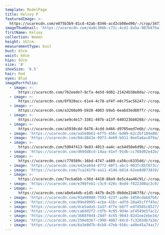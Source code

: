 ```yaml
---
template: ModelPage
title: Kelsey P
featuredImage: >-
  https://ucarecdn.com/e075b3b9-81cd-42ab-8346-acd2cb08ed90/-/crop/3471x1605/0,305/-/preview/
imageThumbnail: 'https://ucarecdn.com/4a8c306b-c72c-4cd1-8a5a-907b876a18f8/'
firstName: Kelsey
collection: Women
height: 167cm
measurementType: bust
bust: 83cm
waist: 64cm
hips: 92cm
size: '8'
shoeSize: '6.5'
hair: Red
eyes: Blue
imagePortfolio:
  - image: >-
      https://ucarecdn.com/762eede7-8cfa-4e5d-9d02-21424b38e8da/-/crop/3292x4307/0,98/-/preview/
  - image: >-
      https://ucarecdn.com/0f920acc-61e4-4c78-af4f-e0c75ac56247/-/crop/3562x5119/0,224/-/preview/
  - image: >-
      https://ucarecdn.com/a3260a99-b928-4083-b9a5-6eabd3ed88ff/-/crop/642x845/58,103/-/preview/
  - image: >-
      https://ucarecdn.com/ae9c4e17-3381-497b-a13f-640323bb0268/-/crop/3098x4687/129,283/-/preview/
  - image: >-
      https://ucarecdn.com/a5930cdd-6476-4cdd-b466-d9705eed7e6b/-/crop/3572x5121/0,238/-/preview/
  - image: 'https://ucarecdn.com/aa5e0b61-6ff5-456c-bd89-62c2bf104e80/'
  - image: 'https://ucarecdn.com/04cd843e-9973-4e69-b911-0ee5a6ac079a/'
  - image: >-
      https://ucarecdn.com/5904f413-9e83-4013-aa4c-acb4d50e6d9b/-/crop/3127x4868/290,290/-/preview/
  - image: 'https://ucarecdn.com/d69dd8cd-14aa-41ef-91db-cc768d92e42b/'
  - image: >-
      https://ucarecdn.com/c778589c-16bd-4747-a489-ca56cc6335dd/-/crop/2145x1448/224,185/-/preview/
  - image: 'https://ucarecdn.com/e42ea844-8772-48f1-abc1-903fc85f673c/'
  - image: 'https://ucarecdn.com/7ca241f9-ea11-4146-b814-62ee8d073819/'
  - image: >-
      https://ucarecdn.com/7ecba6bb-c36d-4410-88a9-8e5c4aa46c91/-/crop/2912x4245/176,364/-/preview/
  - image: 'https://ucarecdn.com/e398feb1-c3c9-420c-8ed4-f822308ac3c9/'
  - image: >-
      https://ucarecdn.com/a8e6a4db-e1d5-447b-8e25-0b8de22467f8/-/crop/1633x2085/0,206/-/preview/
  - image: 'https://ucarecdn.com/93a98988-7593-423f-aa9e-1858cdabd7b4/'
  - image: 'https://ucarecdn.com/09e49995-ecbe-41bc-adfd-20a45cfff45e/'
  - image: 'https://ucarecdn.com/dce5ada5-1a3f-4ffe-b8f7-e4fd585c8527/'
  - image: 'https://ucarecdn.com/ca6dd2f2-cdfb-4c05-9d4e-af4549e5fac2/'
  - image: 'https://ucarecdn.com/3b68f0d4-24df-4c65-9843-82d1ee2ebe34/'
  - image: 'https://ucarecdn.com/250e0367-c998-4087-84cd-fc3203db7a3e/'
  - image: 'https://ucarecdn.com/6a3e0d7b-0cb8-47eb-916c-a40e45a74ac7/'
---
```



